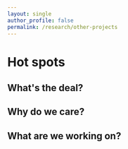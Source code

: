 ```yaml
---
layout: single
author_profile: false
permalink: /research/other-projects
---
```


# Hot spots

## What's the deal?

## Why do we care?

## What are we working on?

